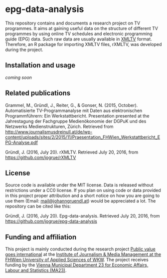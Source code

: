 # epg-data-analysis #

This repository contains and documents a research project on TV programmes. It aims at gaining useful data on the structure of different TV programmes by using online TV schedules and electronic programming guide (EPG) data. Such raw data are usually available in [XMLTV](http://xmltv.org) format. Therefore, an R package for importing XMLTV files, rXMLTV, was developed during the project.


## Installation and usage ##

*coming soon*


## Related publications ##

Grammel, M., Gründl, J., Reiter, G., & Gonser, N. (2015, October). Automatisierte TV-Programmanalyse mit Daten aus elektronischen Programmführern: Ein Werkstattbericht. Presentation presented at the Jahrestagung der Fachgruppe Medienökonomie der DGPuK und des Netzwerks Medienstrukturen, Zürich. Retrieved from <http://www.journalismusdreinull.at/de/wp-content/uploads/sites/2/2015/11/Praesentation_FHWien_Werkstattbericht_EPG-Analyse.pdf>

Gründl, J. (2016, July 20). rXMLTV. Retrieved July 20, 2016, from <https://github.com/jogrue/rXMLTV>


## License ##

Source code is available under the MIT license. Data is released without restrictions under a CC0 license. If you plan on using code or data provided in this project proper attribution and a short notice on how you are going to use them (Email: <mail@johanngruendl.at>) would be appreciated a lot. The repository can be cited like this:

Gründl, J. (2016, July 20). Epg-data-analysis. Retrieved July 20, 2016, from <https://github.com/jogrue/epg-data-analysis>


## Funding and affiliation ##

This project is mainly conducted during the research project [Public value goes international](http://www.journalismusdreinull.at/en/public-value/public-value-goes-international/) at the [Institute of Journalism & Media Management at the FHWien University of Applied Sciences of WKW](http://en.fh-wien.ac.at/journalism-media-management/). The project receives funding by the [Vienna Municipal Department 23 for Economic Affairs, Labour and Statistics (MA23)](http://www.wien.gv.at/forschung/index.html).